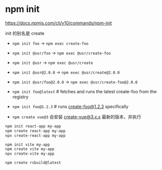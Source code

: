 # npm init

https://docs.npmjs.com/cli/v10/commands/npm-init

init 的别名是 create



* `npm init foo` -> `npm exec create-foo`
* `npm init @usr/foo` -> `npm exec @usr/create-foo`
* `npm init @usr` -> `npm exec @usr/create`
* `npm init @usr@2.0.0` -> `npm exec @usr/create@2.0.0`
* `npm init @usr/foo@2.0.0` -> `npm exec @usr/create-foo@2.0.0`



* `npm init foo@latest` # fetches and runs the latest create-foo from the registry
* `npm init foo@1.2.3` # runs create-foo@1.2.3 specifically
* `npm create vue@3` 会安装 create-vue@3.x.x 最新的版本，并执行



```bash
npm init react-app my-app
npm create react-app my-app
npx create-react-app my-app

npm init vite my-app
npm create vite my-app
npx create-vite my-app

npm create rsbuild@latest
```

